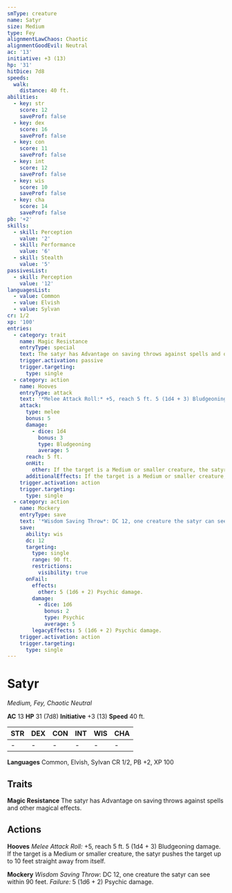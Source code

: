 ```yaml
---
smType: creature
name: Satyr
size: Medium
type: Fey
alignmentLawChaos: Chaotic
alignmentGoodEvil: Neutral
ac: '13'
initiative: +3 (13)
hp: '31'
hitDice: 7d8
speeds:
  walk:
    distance: 40 ft.
abilities:
  - key: str
    score: 12
    saveProf: false
  - key: dex
    score: 16
    saveProf: false
  - key: con
    score: 11
    saveProf: false
  - key: int
    score: 12
    saveProf: false
  - key: wis
    score: 10
    saveProf: false
  - key: cha
    score: 14
    saveProf: false
pb: '+2'
skills:
  - skill: Perception
    value: '2'
  - skill: Performance
    value: '6'
  - skill: Stealth
    value: '5'
passivesList:
  - skill: Perception
    value: '12'
languagesList:
  - value: Common
  - value: Elvish
  - value: Sylvan
cr: 1/2
xp: '100'
entries:
  - category: trait
    name: Magic Resistance
    entryType: special
    text: The satyr has Advantage on saving throws against spells and other magical effects.
    trigger.activation: passive
    trigger.targeting:
      type: single
  - category: action
    name: Hooves
    entryType: attack
    text: '*Melee Attack Roll:* +5, reach 5 ft. 5 (1d4 + 3) Bludgeoning damage. If the target is a Medium or smaller creature, the satyr pushes the target up to 10 feet straight away from itself.'
    attack:
      type: melee
      bonus: 5
      damage:
        - dice: 1d4
          bonus: 3
          type: Bludgeoning
          average: 5
      reach: 5 ft.
      onHit:
        other: If the target is a Medium or smaller creature, the satyr pushes the target up to 10 feet straight away from itself.
      additionalEffects: If the target is a Medium or smaller creature, the satyr pushes the target up to 10 feet straight away from itself.
    trigger.activation: action
    trigger.targeting:
      type: single
  - category: action
    name: Mockery
    entryType: save
    text: '*Wisdom Saving Throw*: DC 12, one creature the satyr can see within 90 feet. *Failure:*  5 (1d6 + 2) Psychic damage.'
    save:
      ability: wis
      dc: 12
      targeting:
        type: single
        range: 90 ft.
        restrictions:
          visibility: true
      onFail:
        effects:
          other: 5 (1d6 + 2) Psychic damage.
        damage:
          - dice: 1d6
            bonus: 2
            type: Psychic
            average: 5
        legacyEffects: 5 (1d6 + 2) Psychic damage.
    trigger.activation: action
    trigger.targeting:
      type: single
---
```


# Satyr
*Medium, Fey, Chaotic Neutral*

**AC** 13
**HP** 31 (7d8)
**Initiative** +3 (13)
**Speed** 40 ft.

| STR | DEX | CON | INT | WIS | CHA |
| --- | --- | --- | --- | --- | --- |
| - | - | - | - | - | - |

**Languages** Common, Elvish, Sylvan
CR 1/2, PB +2, XP 100

## Traits

**Magic Resistance**
The satyr has Advantage on saving throws against spells and other magical effects.

## Actions

**Hooves**
*Melee Attack Roll:* +5, reach 5 ft. 5 (1d4 + 3) Bludgeoning damage. If the target is a Medium or smaller creature, the satyr pushes the target up to 10 feet straight away from itself.

**Mockery**
*Wisdom Saving Throw*: DC 12, one creature the satyr can see within 90 feet. *Failure:*  5 (1d6 + 2) Psychic damage.
